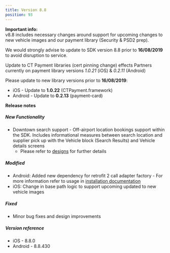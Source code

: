 ```yaml
---
title: Version 8.8
position: 93
---
```


**Important info:** <br>
v8.8 includes necessary changes around support for upcoming changes to new vehicle images and our payment library (Security & PSD2 prep).
 
We would strongly advise to update to SDK version 8.8 prior to **16/08/2019** to avoid disruption to service.

Update to CT Payment libraries (cert pinning change) effects Partners currently on payment library versions _1.0.21_ (iOS) & _0.2.11_ (Android)

Please update to new library versions prior to **16/08/2019**:
* iOS - Update to **1.0.22** (CTPayment.framework)
* Android - Update to **0.2.13** (payment-card)

**Release notes**  

##### New Functionality
* Downtown search support - Off-airport location bookings support within the SDK. Includes informational measures between search location and supplier pick up with the Vehicle block (Search Results) and Vehicle details screens
    * Please refer to <a href="https://invis.io/TQRTN1RD6X7" target="_blank">designs</a> for further details
    
##### Modified
* Android: Added new dependency for retrofit 2 call adapter factory - For more information refer to usage in <a href="https://cartrawler.github.io/#section_androidwidget">installation documentation</a>
* iOS: Change in base path logic to support upcoming updated to new vehicle images

##### Fixed
* Minor bug fixes and design improvements
  
##### Version reference 
* iOS - 8.8.0
* Android - 8.8.430
